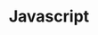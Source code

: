 ---
layout: posts_by_category
categories: Javascript
title: Javascript
permalink: /category/Javascript
---